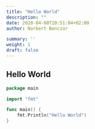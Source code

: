 ```yaml
---
title: "Hello World"
description: ""
date: 2020-04-08T20:51:04+02:00
author: Norbert Benczúr

summary: ''
weight: 1
draft: false
---
```


## Hello World

```go
package main

import "fmt"

func main() {
	fmt.Println("Hello World")
}
```
